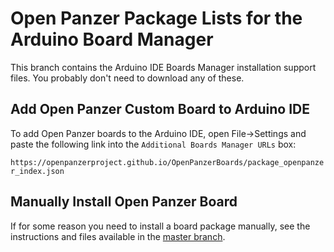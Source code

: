 # Open Panzer Package Lists for the Arduino Board Manager

This branch contains the Arduino IDE Boards Manager installation support files. You probably don't need to download any of these. 

## Add Open Panzer Custom Board to Arduino IDE 
To add Open Panzer boards to the Arduino IDE, open File->Settings and paste the following link into the `Additional Boards Manager URLs` box: 

`https://openpanzerproject.github.io/OpenPanzerBoards/package_openpanzer_index.json`

## Manually Install Open Panzer Board
If for some reason you need to install a board package manually, see the instructions and files available in the [master branch](https://github.com/OpenPanzerProject/OpenPanzerBoards/tree/master). 


